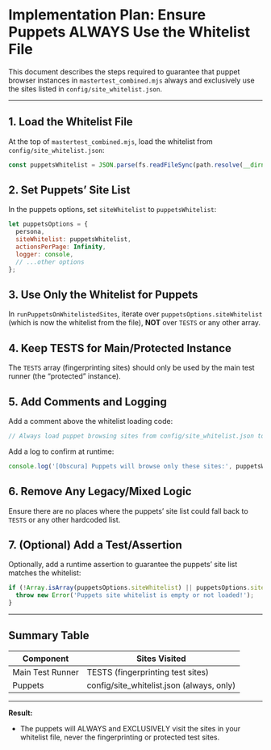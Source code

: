 # Implementation Plan: Ensure Puppets ALWAYS Use the Whitelist File

This document describes the steps required to guarantee that puppet browser instances in `mastertest_combined.mjs` always and exclusively use the sites listed in `config/site_whitelist.json`.

---

## 1. Load the Whitelist File

At the top of `mastertest_combined.mjs`, load the whitelist from `config/site_whitelist.json`:
```js
const puppetsWhitelist = JSON.parse(fs.readFileSync(path.resolve(__dirname, '../config/site_whitelist.json'), 'utf-8'));
```

## 2. Set Puppets’ Site List

In the puppets options, set `siteWhitelist` to `puppetsWhitelist`:
```js
let puppetsOptions = {
  persona,
  siteWhitelist: puppetsWhitelist,
  actionsPerPage: Infinity,
  logger: console,
  // ...other options
};
```

## 3. Use Only the Whitelist for Puppets

In `runPuppetsOnWhitelistedSites`, iterate over `puppetsOptions.siteWhitelist` (which is now the whitelist from the file), **NOT** over `TESTS` or any other array.

## 4. Keep TESTS for Main/Protected Instance

The `TESTS` array (fingerprinting sites) should only be used by the main test runner (the “protected” instance).

## 5. Add Comments and Logging

Add a comment above the whitelist loading code:
```js
// Always load puppet browsing sites from config/site_whitelist.json to avoid interfering with user experience.
```
Add a log to confirm at runtime:
```js
console.log('[Obscura] Puppets will browse only these sites:', puppetsWhitelist);
```

## 6. Remove Any Legacy/Mixed Logic

Ensure there are no places where the puppets’ site list could fall back to `TESTS` or any other hardcoded list.

## 7. (Optional) Add a Test/Assertion

Optionally, add a runtime assertion to guarantee the puppets’ site list matches the whitelist:
```js
if (!Array.isArray(puppetsOptions.siteWhitelist) || puppetsOptions.siteWhitelist.length === 0) {
  throw new Error('Puppets site whitelist is empty or not loaded!');
}
```

---

## Summary Table

| Component                | Sites Visited                                 |
|--------------------------|-----------------------------------------------|
| Main Test Runner         | TESTS (fingerprinting test sites)             |
| Puppets                  | config/site_whitelist.json (always, only)     |

---

**Result:**
- The puppets will ALWAYS and EXCLUSIVELY visit the sites in your whitelist file, never the fingerprinting or protected test sites.
